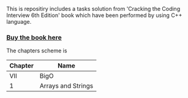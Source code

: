 This is repositiry includes a tasks solution from 'Cracking the Coding Interview 6th Edition' book which have been performed by using C++ language.

### [Buy the book here](https://www.amazon.com/Cracking-Coding-Interview-Programming-Questions/dp/0984782850)

The chapters scheme is

| Chapter |       Name           |
|---------|----------------------|
|  VII    |       BigO           |
|   1     |  Arrays and Strings  |